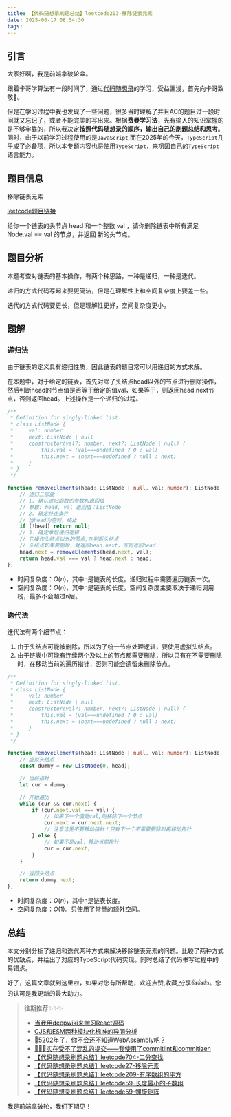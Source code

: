 ```yaml
---
title: 【代码随想录刷题总结】leetcode203-移除链表元素
date: 2025-06-17 08:54:30
tags:
---
```


## 引言

大家好啊，我是前端拿破轮😁。

跟着卡哥学算法有一段时间了，通过[代码随想录](https://programmercarl.com/)的学习，受益匪浅，首先向卡哥致敬🫡。

但是在学习过程中我也发现了一些问题，很多当时理解了并且AC的题目过一段时间就又忘记了，或者不能完美的写出来。根据**费曼学习法**，光有输入的知识掌握的是不够牢靠的，所以我决定**按照代码随想录的顺序，输出自己的刷题总结和思考**。同时，由于以前学习过程使用的是`JavaScript`,而在2025年的今天，`TypeScript`几乎成了必备项，所以本专题内容也将使用`TypeScript`，来巩固自己的`TypeScript`语言能力。

## 题目信息

移除链表元素

[leetcode题目链接](https://leetcode.cn/problems/remove-linked-list-elements/description/)

给你一个链表的头节点 head 和一个整数 val ，请你删除链表中所有满足 Node.val == val 的节点，并返回 新的头节点。

## 题目分析

本题考查对链表的基本操作，有两个种思路，一种是递归，一种是迭代。

递归的方式代码写起来要更简洁，但是在理解性上和空间复杂度上要差一些。

迭代的方式代码要更长，但是理解性更好，空间复杂度更小。

## 题解

### 递归法

由于链表的定义具有递归性质，因此链表的题目常可以用递归的方式求解。

在本题中，对于给定的链表，首先对除了头结点head以外的节点进行删除操作，然后判断head的节点值是否等于给定的值val，如果等于，则返回head.next节点，否则返回head。上述操作是一个递归的过程。

```ts
/**
 * Definition for singly-linked list.
 * class ListNode {
 *     val: number
 *     next: ListNode | null
 *     constructor(val?: number, next?: ListNode | null) {
 *         this.val = (val===undefined ? 0 : val)
 *         this.next = (next===undefined ? null : next)
 *     }
 * }
 */

function removeElements(head: ListNode | null, val: number): ListNode | null {
    // 递归三部曲
    // 1. 确认递归函数的参数和返回值
    // 参数: head, val 返回值：ListNode
    // 2. 确定终止条件
    // 当head为空时，终止
    if (!head) return null;
    // 3. 确定单层递归逻辑
    // 先操作头结点以外的节点,在判断头结点
    // 头结点如果要删除，就返回head.next，否则返回head
    head.next = removeElements(head.next, val);
    return head.val === val ? head.next : head;
};
```
- 时间复杂度：$O(n)$，其中n是链表的长度。递归过程中需要遍历链表一次。
- 空间复杂度：$O(n)$，其中n是链表的长度。空间复杂度主要取决于递归调用栈，最多不会超过n层。


### 迭代法

迭代法有两个细节点：

1. 由于头结点可能被删除，所以为了统一节点处理逻辑，要使用虚拟头结点。
2. 由于链表中可能有连续两个及以上的节点都需要删除，所以只有在不需要删除时，在移动当前的遍历指针，否则可能会遗留未删除节点。

```ts
/**
 * Definition for singly-linked list.
 * class ListNode {
 *     val: number
 *     next: ListNode | null
 *     constructor(val?: number, next?: ListNode | null) {
 *         this.val = (val===undefined ? 0 : val)
 *         this.next = (next===undefined ? null : next)
 *     }
 * }
 */

function removeElements(head: ListNode | null, val: number): ListNode | null {
    // 虚拟头结点
    const dummy = new ListNode(0, head);

    // 当前指针
    let cur = dummy;

    // 开始遍历
    while (cur && cur.next) {
        if (cur.next.val === val) {
            // 如果下一个值是val,则移除下一个节点
            cur.next = cur.next.next;
            // 注意这里不要移动指针！只有下一个不需要删除时再移动指针
        } else {
            // 如果不是val，移动当前指针
            cur = cur.next;
        }
    }

    // 返回头结点
    return dummy.next;
};
```

- 时间复杂度：$O(n)$，其中n是链表长度。
- 空间复杂度：$O(1)$。只使用了常量的额外空间。

## 总结

本文分别分析了递归和迭代两种方式来解决移除链表元素的问题。比较了两种方式的优缺点，并给出了对应的TypeScript代码实现。同时总结了代码书写过程中的易错点。

好了，这篇文章就到这里啦，如果对您有所帮助，欢迎点赞,收藏,分享👍👍👍。您的认可是我更新的最大动力。

> 往期推荐✨✨✨
> - [当我用deepwiki来学习React源码](https://juejin.cn/post/7514876424806334504)
> - [CJS和ESM两种模块化标准的异同分析](https://juejin.cn/post/7473814041867780130)
> - [🤔5202年了，你不会还不知道WebAssembly吧？](https://juejin.cn/post/7498988293209784374)
> - [🚀🚀🚀实在受不了混乱的提交——我使用了commitlint和commitizen](https://juejin.cn/post/7508919522905522226)
> - [【代码随想录刷题总结】leetcode704-二分查找](https://juejin.cn/post/7509044958997970953)
> - [【代码随想录刷题总结】leetcode27-移除元素](https://juejin.cn/post/7512019215366602787)
> - [【代码随想录刷题总结】leetcode209-有序数组的平方](https://juejin.cn/post/7512765762190458914)
> - [【代码随想录刷题总结】leetcode59-长度最小的子数组](https://juejin.cn/post/7512811440954294281)
> - [【代码随想录刷题总结】leetcode59-螺旋矩阵](https://juejin.cn/post/7513967874614149147)

我是前端拿破轮，我们下期见！